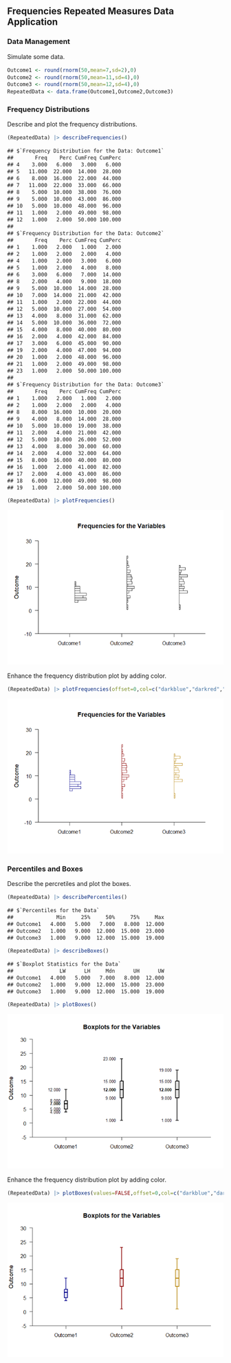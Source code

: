 
## Frequencies Repeated Measures Data Application

### Data Management

Simulate some data.

```r
Outcome1 <- round(rnorm(50,mean=7,sd=2),0)
Outcome2 <- round(rnorm(50,mean=11,sd=4),0)
Outcome3 <- round(rnorm(50,mean=12,sd=4),0)
RepeatedData <- data.frame(Outcome1,Outcome2,Outcome3)
```

### Frequency Distributions

Describe and plot the frequency distributions.

```r
(RepeatedData) |> describeFrequencies()
```

```
## $`Frequency Distribution for the Data: Outcome1`
##       Freq    Perc CumFreq CumPerc
## 4    3.000   6.000   3.000   6.000
## 5   11.000  22.000  14.000  28.000
## 6    8.000  16.000  22.000  44.000
## 7   11.000  22.000  33.000  66.000
## 8    5.000  10.000  38.000  76.000
## 9    5.000  10.000  43.000  86.000
## 10   5.000  10.000  48.000  96.000
## 11   1.000   2.000  49.000  98.000
## 12   1.000   2.000  50.000 100.000
## 
## $`Frequency Distribution for the Data: Outcome2`
##       Freq    Perc CumFreq CumPerc
## 1    1.000   2.000   1.000   2.000
## 2    1.000   2.000   2.000   4.000
## 4    1.000   2.000   3.000   6.000
## 5    1.000   2.000   4.000   8.000
## 6    3.000   6.000   7.000  14.000
## 8    2.000   4.000   9.000  18.000
## 9    5.000  10.000  14.000  28.000
## 10   7.000  14.000  21.000  42.000
## 11   1.000   2.000  22.000  44.000
## 12   5.000  10.000  27.000  54.000
## 13   4.000   8.000  31.000  62.000
## 14   5.000  10.000  36.000  72.000
## 15   4.000   8.000  40.000  80.000
## 16   2.000   4.000  42.000  84.000
## 17   3.000   6.000  45.000  90.000
## 19   2.000   4.000  47.000  94.000
## 20   1.000   2.000  48.000  96.000
## 21   1.000   2.000  49.000  98.000
## 23   1.000   2.000  50.000 100.000
## 
## $`Frequency Distribution for the Data: Outcome3`
##       Freq    Perc CumFreq CumPerc
## 1    1.000   2.000   1.000   2.000
## 2    1.000   2.000   2.000   4.000
## 8    8.000  16.000  10.000  20.000
## 9    4.000   8.000  14.000  28.000
## 10   5.000  10.000  19.000  38.000
## 11   2.000   4.000  21.000  42.000
## 12   5.000  10.000  26.000  52.000
## 13   4.000   8.000  30.000  60.000
## 14   2.000   4.000  32.000  64.000
## 15   8.000  16.000  40.000  80.000
## 16   1.000   2.000  41.000  82.000
## 17   2.000   4.000  43.000  86.000
## 18   6.000  12.000  49.000  98.000
## 19   1.000   2.000  50.000 100.000
```

```r
(RepeatedData) |> plotFrequencies()
```

![](figures/Frequencies-Repeated-FrequenciesA-1.png)<!-- -->

Enhance the frequency distribution plot by adding color.

```r
(RepeatedData) |> plotFrequencies(offset=0,col=c("darkblue","darkred","darkgoldenrod"))
```

![](figures/Frequencies-Repeated-FrequenciesB-1.png)<!-- -->

### Percentiles and Boxes

Describe the percretiles and plot the boxes.

```r
(RepeatedData) |> describePercentiles()
```

```
## $`Percentiles for the Data`
##              Min     25%     50%     75%     Max
## Outcome1   4.000   5.000   7.000   8.000  12.000
## Outcome2   1.000   9.000  12.000  15.000  23.000
## Outcome3   1.000   9.000  12.000  15.000  19.000
```

```r
(RepeatedData) |> describeBoxes()
```

```
## $`Boxplot Statistics for the Data`
##               LW      LH     Mdn      UH      UW
## Outcome1   4.000   5.000   7.000   8.000  12.000
## Outcome2   1.000   9.000  12.000  15.000  23.000
## Outcome3   1.000   9.000  12.000  15.000  19.000
```

```r
(RepeatedData) |> plotBoxes()
```

![](figures/Frequencies-Repeated-BoxesA-1.png)<!-- -->

Enhance the frequency distribution plot by adding color.

```r
(RepeatedData) |> plotBoxes(values=FALSE,offset=0,col=c("darkblue","darkred","darkgoldenrod"))
```

![](figures/Frequencies-Repeated-BoxesB-1.png)<!-- -->
